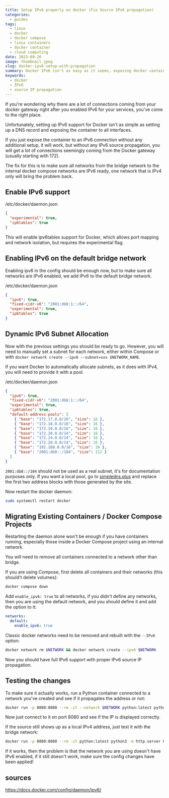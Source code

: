 ```yaml
---
title: Setup IPv6 properly on docker (Fix Source IPv6 propagation)
categories: 
  - guides    
tags:
  - linux
  - docker
  - docker compose
  - linux containers
  - docker container
  - cloud computing
date: 2023-09-26
image: thumbnail.jpeg
slug: docker-ipv6-setup-with-propagation
summary: Docker IPv6 isn't as easy as it seems, exposing docker containers to IPv6 connections without any prior setup will endup with a lot of connections seemingly coming from the Gateway, in this post i explain how you fix IPv6 propagation by Enabling proper IPv6 support in docker.
keywords: 
  - docker
  - IPv6
  - source IP propagation
---
```


If you're wondering why there are a lot of connections coming from your docker gateway right after you enabled IPv6 for your services, you've come to the right place.

Unfortunately, setting up IPv6 support for Docker isn't as simple as setting up a DNS record and exposing the container to all interfaces.

If you just expose the container to an IPv6 connection without any additional setup, it will work, but without any IPv6 source propagation, you will get a lot of connections seemingly coming from the Docker gateway (usually starting with 172).

The fix for this is to make sure all networks from the bridge network to the internal docker compose networks are IPv6 ready, one network that is IPv4 only will bring the problem back.

## Enable IPv6 support

/etc/docker/daemon.json
```json
{
  "experimental": true,
  "ip6tables": true
}
```
This will enable ipv6tables support for Docker, which allows port mapping and network isolation, but requires the experimental flag.

## Enabling IPv6 on the default bridge network
Enabling ipv6 in the config should be enough now, but to make sure all networks are IPv6 enabled, we add IPv6 to the default bridge network.

/etc/docker/daemon.json
```json
{
  "ipv6": true,
  "fixed-cidr-v6": "2001:db8:1::/64",
  "experimental": true,
  "ip6tables": true
}
```

## Dynamic IPv6 Subnet Allocation

Now with the previous settings you should be ready to go.
However, you will need to manually set a subnet for each network, either within Compose or with `docker network create --ipv6 --subnet=xxx $NETWORK_NAME`.

If you want Docker to automatically allocate subnets, as it does with IPv4, you will need to provide it with a pool.


/etc/docker/daemon.json
```json
{
  "ipv6": true,
  "fixed-cidr-v6": "2001:db8:1::/64",
  "experimental": true,
  "ip6tables": true,
  "default-address-pools": [
    { "base": "172.17.0.0/16", "size": 16 },
    { "base": "172.18.0.0/16", "size": 16 },
    { "base": "172.19.0.0/16", "size": 16 },
    { "base": "172.20.0.0/14", "size": 16 },
    { "base": "172.24.0.0/14", "size": 16 },
    { "base": "172.28.0.0/14", "size": 16 },
    { "base": "192.168.0.0/16", "size": 20 },
    { "base": "2001:db8::/104", "size": 112 }
  ]
}
```
`2001:db8::/104` should not be used as a real subnet, it's for documentation purposes only.
If you want a local pool, go to [simpledns.plus](https://simpledns.plus/private-ipv6) and replace the first two address blocks with those generated by the site.

Now restart the docker daemon:
```bash
sudo systemctl restart docker
```

## Migrating Existing Containers / Docker Compose Projects

Restarting the daemon alone won't be enough if you have containers running, especially those inside a Docker Compose project using an internal network.

You will need to remove all containers connected to a network other than bridge.

If you are using Compose, first delete all containers and their networks (this should't delete volumes):
```bash
docker compose down
```

Add `enable_ipv6: true` to all networks, if you didn't define any networks, then you are using the default network, and you should define it and add the option to it:

```yaml
networks:
  default:
    enable_ipv6: true
```

Classic docker networks need to be removed and rebuilt with the `--IPv6` option:

```bash
docker network rm $NETWORK && docker network create --ipv6 $NETWORK
```

Now you should have full IPv6 support with proper IPv6 source IP propagation.

## Testing the changes

To make sure it actually works, run a Python container connected to a network you've created and see if it propagates the address or not:
```bash
docker run -p 8080:8080 --rm -it --network $NETWORK python:latest python3 -m http.server 8080 --bind ::
```

Now just connect to it on port 8080 and see if the IP is displayed correctly.

If the source still shows up as a local IPv4 address, just test it with the bridge network:

```bash
docker run -p 8080:8080 --rm -it python:latest python3 -m http.server 8080 --bind ::
```

If it works, then the problem is that the network you are using doesn't have IPv6 enabled, if it still doesn't work, make sure the config changes have been applied!

## sources

https://docs.docker.com/config/daemon/ipv6/
